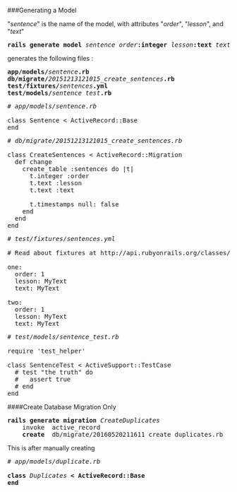 ###Generating a Model

"<em>sentence</em>" is the name of the model, with attributes "<em>order</em>", "<em>lesson</em>", and "<em>text</em>"


<pre>
<b>rails generate model</b> <em>sentence</em> <em>order</em><b>:integer</b> <em>lesson</em><b>:text</b> <em>text</em><b>:text</b>
</pre>
generates the following files :
<pre>
<b>app/models/</b><em>sentence</em><b>.rb</b>
<b>db/migrate/</b><em>20151213121015_create_sentences</em><b>.rb</b>
<b>test/fixtures/</b><em>sentences</em><b>.yml</b>
<b>test/models/</b><em>sentence_test</em><b>.rb</b>
</pre>

<pre>
<em># app/models/sentence.rb</em>

class Sentence < ActiveRecord::Base
end
</pre>

<pre>
<em># db/migrate/20151213121015_create_sentences.rb</em>

class CreateSentences < ActiveRecord::Migration
  def change
    create_table :sentences do |t|
      t.integer :order
      t.text :lesson
      t.text :text

      t.timestamps null: false
    end
  end
end
</pre>

<pre>
<em># test/fixtures/sentences.yml</em>

# Read about fixtures at http://api.rubyonrails.org/classes/ActiveRecord/FixtureSet.html

one:
  order: 1
  lesson: MyText
  text: MyText

two:
  order: 1
  lesson: MyText
  text: MyText
</pre>

<pre>
<em># test/models/sentence_test.rb</em>

require 'test_helper'

class SentenceTest < ActiveSupport::TestCase
  # test "the truth" do
  #   assert true
  # end
end
</pre>

####Create Database Migration Only
<pre>
<b>rails generate migration</b> <em>CreateDuplicates</em>
    invoke  active_record  
    <b>create</b>  db/migrate/20160520211611_create_duplicates.rb
</pre>

This is after manually creating
<pre>
<em># app/models/duplicate.rb</em>

<b>class</b> <em>Duplicates</em> <b>< ActiveRecord::Base</b>
<b>end</b>
</pre>
